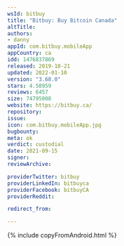 ```yaml
---
wsId: bitbuy
title: "Bitbuy: Buy Bitcoin Canada"
altTitle: 
authors:
- danny
appId: com.bitbuy.mobileApp
appCountry: ca
idd: 1476837869
released: 2019-10-21
updated: 2022-01-10
version: "3.68.0"
stars: 4.58959
reviews: 6457
size: 74795008
website: https://bitbuy.ca/
repository: 
issue: 
icon: com.bitbuy.mobileApp.jpg
bugbounty: 
meta: ok
verdict: custodial
date: 2021-09-15
signer: 
reviewArchive:

providerTwitter: bitbuy
providerLinkedIn: bitbuyca
providerFacebook: bitbuyCA
providerReddit: 

redirect_from:

---
```


 {% include copyFromAndroid.html %}
